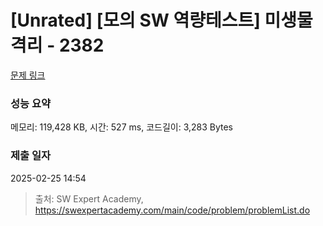 # [Unrated] [모의 SW 역량테스트] 미생물 격리 - 2382 

[문제 링크](https://swexpertacademy.com/main/code/problem/problemDetail.do?contestProbId=AV597vbqAH0DFAVl) 

### 성능 요약

메모리: 119,428 KB, 시간: 527 ms, 코드길이: 3,283 Bytes

### 제출 일자

2025-02-25 14:54



> 출처: SW Expert Academy, https://swexpertacademy.com/main/code/problem/problemList.do